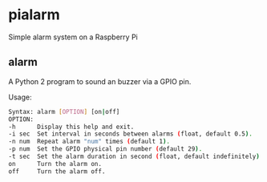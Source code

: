 # pialarm
Simple alarm system on a Raspberry Pi

## alarm

A Python 2 program to sound an buzzer via a GPIO pin.

Usage: 

```sh
Syntax: alarm [OPTION] [on|off]
OPTION:
-h      Display this help and exit.
-i sec  Set interval in seconds between alarms (float, default 0.5).
-n num  Repeat alarm "num" times (default 1).
-p num  Set the GPIO physical pin number (default 29).
-t sec  Set the alarm duration in second (float, default indefinitely).
on      Turn the alarm on.
off     Turn the alarm off.
```
